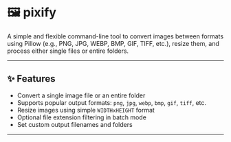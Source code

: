 # 🖼️ pixify

A simple and flexible command-line tool to convert images between formats using Pillow (e.g., PNG, JPG, WEBP, BMP, GIF, TIFF, etc.), resize them, and process either single files or entire folders.

---

## ✨ Features

- Convert a single image file or an entire folder
- Supports popular output formats: `png`, `jpg`, `webp`, `bmp`, `gif`, `tiff`, etc.
- Resize images using simple `WIDTHxHEIGHT` format
- Optional file extension filtering in batch mode
- Set custom output filenames and folders

---
